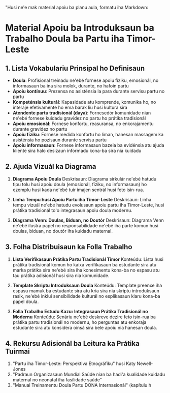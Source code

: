 "Husi ne'e mak material apoiu ba planu aula, formatu iha Markdown:

# Material Apoiu ba Introduksaun ba Trabalho Doula ba Partu iha Timor-Leste

## 1. Lista Vokabulariu Prinsipal ho Definisaun

- **Doula**: Profisional treinadu ne'ebé fornese apoiu fíziku, emosionál, no informasaun ba ina sira molok, durante, no hafoin partu
- **Apoiu kontínuu**: Prezensa no asisténsia la para durante servisu partu no partu
- **Kompeténsia kulturál**: Kapasidade atu komprende, komunika ho, no interaje efetivamente ho ema barak liu husi kultura sira
- **Atendente partu tradisionál (daya)**: Fornesedór komunidade nian ne'ebé fornese kuidadu gravidez no partu ho prátika tradisionál
- **Apoiu emosionál**: Fornese konfortu, reasuransa, no enkorajamentu durante gravidez no partu
- **Apoiu fíziku**: Fornese medida konfortu ho liman, hanesan massagem ka asisténsia ho pozisaun durante servisu partu
- **Apoiu informasaun**: Fornese informasaun bazeia ba evidénsia atu ajuda kliente sira halo desizaun informadu kona-ba sira nia kuidadu

## 2. Ajuda Vizuál ka Diagrama

1. **Diagrama Apoiu Doula**
   Deskrisaun: Diagrama sirkulár ne'ebé hatudu tipu tolu husi apoiu doula (emosionál, fíziku, no informasaun) ho ezemplu husi kada ne'ebé tuir imajen sentrál husi feto isin-rua.

2. **Linha Tempu husi Apoiu Partu iha Timor-Leste**
   Deskrisaun: Linha tempu vizuál ne'ebé hatudu evolusaun apoiu partu iha Timor-Leste, husi prátika tradisionál to'o integrasaun apoiu doula modernu.

3. **Diagrama Venn: Doulas, Biduan, no Doutór**
   Deskrisaun: Diagrama Venn ne'ebé ilustra papel no responsabilidade ne'ebé iha parte komun husi doulas, biduan, no doutór iha kuidadu maternal.

## 3. Folha Distribuisaun ka Folla Trabalho

1. **Lista Verifikasaun Prátika Partu Tradisionál Timor**
   Konteúdu: Lista husi prátika tradisionál komun ho kaixa verifikasaun ba estudante sira atu marka prátika sira ne'ebé sira iha konesimentu kona-ba no espasu atu tau prátika adisionál husi sira nia komunidade.

2. **Template Skriptu Introduksaun Doula**
   Konteúdu: Template preenxe iha espasu mamuk ba estudante sira atu kria sira nia skriptu introduksaun rasik, ne'ebé inklui sensibilidade kulturál no esplikasaun klaru kona-ba papel doula.

3. **Folla Trabalho Estudu Kazu: Integrasaun Prátika Tradisionál no Modernu**
   Konteúdu: Senáriu ne'ebé deskreve dezire feto isin-rua ba prátika partu tradisionál no modernu, ho perguntas atu enkoraja estudante sira atu konsidera oinsá sira bele apoiu nia hanesan doula.

## 4. Rekursu Adisionál ba Leitura ka Prátika Tuirmai

1. "Partu iha Timor-Leste: Perspektiva Etnográfiku" husi Katy Newell-Jones
2. "Padraun Organizasaun Mundial Saúde nian ba hadi'a kualidade kuidadu maternal no neonatal iha fasilidade saúde"
3. "Manual Treinamentu Doula Partu DONA Internasionál" (kapítulu h